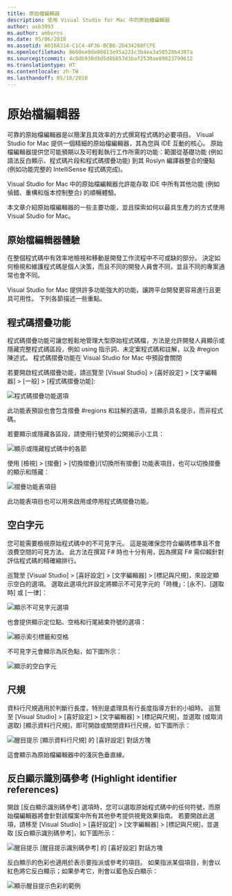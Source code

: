 ```yaml
---
title: 原始檔編輯器
description: 使用 Visual Studio for Mac 中的原始檔編輯器
author: asb3993
ms.author: amburns
ms.date: 05/06/2018
ms.assetid: A018A314-C1C4-4F36-BCB6-2D434208FCFE
ms.openlocfilehash: 8660ee0de90813e95a221c3b4ea3a50528b4307a
ms.sourcegitcommit: 4c0db930d9d5d8b857d3baf2530ae89823799612
ms.translationtype: HT
ms.contentlocale: zh-TW
ms.lasthandoff: 05/10/2018
---
```

# <a name="source-editor"></a>原始檔編輯器

可靠的原始檔編輯器是以簡潔且具效率的方式撰寫程式碼的必要項目。 Visual Studio for Mac 提供一個精細的原始檔編輯器，其為您與 IDE 互動的核心。 原始檔編輯器提供您可能預期以及可輕鬆執行工作所需的功能：範圍從基礎功能 (例如語法反白顯示、程式碼片段和程式碼摺疊功能) 到其 Roslyn 編譯器整合的優點 (例如功能完整的 IntelliSense 程式碼完成)。

Visual Studio for Mac 中的原始檔編輯器允許能存取 IDE 中所有其他功能 (例如偵錯、重構和版本控制整合) 的順暢體驗。

本文章介紹原始檔編輯器的一些主要功能，並且探索如何以最具生產力的方式使用 Visual Studio for Mac。

## <a name="the-source-editor-experience"></a>原始檔編輯器體驗

在整個程式碼中有效率地檢視和移動是開發工作流程中不可或缺的部分。 決定如何檢視和維護程式碼是個人決策，而且不同的開發人員會不同，並且不同的專案通常也會不同。

Visual Studio for Mac 提供許多功能強大的功能，讓跨平台開發更容易進行且更具可用性。 下列各節描述一些重點。

## <a name="code-folding"></a>程式碼摺疊功能

程式碼摺疊功能可讓您輕鬆地管理大型原始程式碼檔，方法是允許開發人員顯示或隱藏完整程式碼區段，例如 using 指示詞、未定案程式碼和註解，以及 #region 陳述式。 程式碼摺疊功能在 Visual Studio for Mac 中預設會關閉

若要開啟程式碼摺疊功能，請巡覽至 [Visual Studio] > [喜好設定] > [文字編輯器] > [一般] > [程式碼摺疊功能]:

![程式碼摺疊功能選項](media/source-editor-image1.png)

此功能表預設也會包含摺疊 #regions 和註解的選項，並顯示具名提示，而非程式碼。

若要顯示或隱藏各區段，請使用行號旁的公開揭示小工具：

 ![顯示或隱藏程式碼中的各節](media/source-editor-image2.png)

使用 [檢視] > [摺疊] > [切換摺疊]/[切換所有摺疊] 功能表項目，也可以切換摺疊的顯示和隱藏：

 ![摺疊功能表項目](media/source-editor-image19.png)

此功能表項目也可以用來啟用或停用程式碼摺疊功能。

## <a name="white-space"></a>空白字元

您可能需要檢視原始程式碼中的不可見字元。 這是能確保您符合編碼標準且不會浪費空間的可見方法。 此方法在撰寫 F# 時也十分有用，因為撰寫 F# 需仰賴針對評估程式碼的精確縮排行。

巡覽至 [Visual Studio] > [喜好設定] > [文字編輯器] > [標記與尺規]，來設定顯示空白的選項。 選取此選項允許設定將顯示不可見字元的「時機」：[永不]、[選取時] 或 [一律]：

 ![顯示不可見字元選項](media/source-editor-image3.png)

也會提供顯示定位點、空格和行尾結束符號的選項：

 ![顯示索引標籤和空格](media/source-editor-image4.png)

 不可見字元會顯示為灰色點，如下圖所示：

 ![顯示的空白字元](media/source-editor-image22.png)

## <a name="ruler"></a>尺規

資料行尺規適用於判斷行長度，特別是處理具有行長度指導方針的小組時。 巡覽至 [Visual Studio] > [喜好設定] > [文字編輯器] > [標記與尺規]，並選取 (或取消選取) [顯示資料行尺規]，即可開啟或關閉資料行尺規，如下圖所示：

 ![醒目提示 [顯示資料行尺規] 的 [喜好設定] 對話方塊](media/source-editor-image5.png)

 這會顯示為原始檔編輯器中的淺灰色垂直線。

## <a name="highlight-identifier-references"></a>反白顯示識別碼參考 (Highlight identifier references)

開啟 [反白顯示識別碼參考] 選項時，您可以選取原始程式碼中的任何符號，而原始檔編輯器將會針對該檔案中所有其他參考提供視覺效果指南。 若要開啟此選項，請移至 [Visual Studio] > [喜好設定] > [文字編輯器] > [標記與尺規]，並選取 [反白顯示識別碼參考]，如下圖所示：

![醒目提示 [醒目提示識別碼參考] 的 [喜好設定] 對話方塊](media/source-editor-image6.png)

反白顯示的色彩也適用於表示要指派或參考的項目。 如果指派某個項目，則會以紅色將它反白顯示；如果參考它，則會以藍色反白顯示：

![顯示醒目提示色彩的範例](media/source-editor-image7.png)